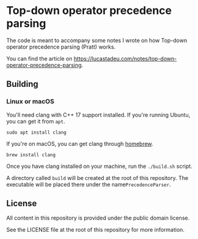 # Top-down operator precedence parsing

The code is meant to accompany some notes I wrote on how Top-down operator
precedence parsing (Pratt) works.

You can find the article on https://lucastadeu.com/notes/top-down-operator-precedence-parsing.

## Building

### Linux or macOS

You'll need clang with C++ 17 support installed. If you're running Ubuntu, you
can get it from `apt`.

```shell
sudo apt install clang
```

If you're on macOS, you can get clang through [homebrew](https://brew.sh).

```shell
brew install clang
```

Once you have clang installed on your machine, run the `./build.sh` script.

A directory called `build` will be created at the root of this repository. The
executable will be placed there under the name`PrecedenceParser`.

## License

All content in this repository is provided under the public domain license.

See the LICENSE file at the root of this repository for more information.
